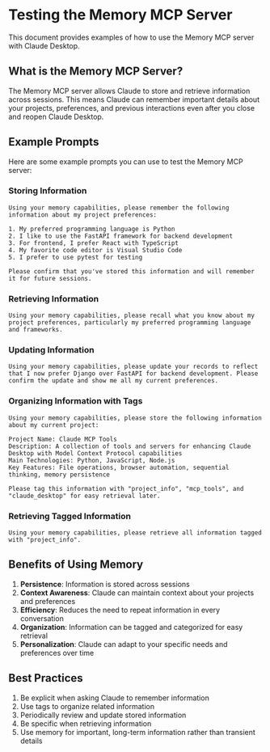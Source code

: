 # Testing the Memory MCP Server

This document provides examples of how to use the Memory MCP server with Claude Desktop.

## What is the Memory MCP Server?

The Memory MCP server allows Claude to store and retrieve information across sessions. This means Claude can remember important details about your projects, preferences, and previous interactions even after you close and reopen Claude Desktop.

## Example Prompts

Here are some example prompts you can use to test the Memory MCP server:

### Storing Information

```
Using your memory capabilities, please remember the following information about my project preferences:

1. My preferred programming language is Python
2. I like to use the FastAPI framework for backend development
3. For frontend, I prefer React with TypeScript
4. My favorite code editor is Visual Studio Code
5. I prefer to use pytest for testing

Please confirm that you've stored this information and will remember it for future sessions.
```

### Retrieving Information

```
Using your memory capabilities, please recall what you know about my project preferences, particularly my preferred programming language and frameworks.
```

### Updating Information

```
Using your memory capabilities, please update your records to reflect that I now prefer Django over FastAPI for backend development. Please confirm the update and show me all my current preferences.
```

### Organizing Information with Tags

```
Using your memory capabilities, please store the following information about my current project:

Project Name: Claude MCP Tools
Description: A collection of tools and servers for enhancing Claude Desktop with Model Context Protocol capabilities
Main Technologies: Python, JavaScript, Node.js
Key Features: File operations, browser automation, sequential thinking, memory persistence

Please tag this information with "project_info", "mcp_tools", and "claude_desktop" for easy retrieval later.
```

### Retrieving Tagged Information

```
Using your memory capabilities, please retrieve all information tagged with "project_info".
```

## Benefits of Using Memory

1. **Persistence**: Information is stored across sessions
2. **Context Awareness**: Claude can maintain context about your projects and preferences
3. **Efficiency**: Reduces the need to repeat information in every conversation
4. **Organization**: Information can be tagged and categorized for easy retrieval
5. **Personalization**: Claude can adapt to your specific needs and preferences over time

## Best Practices

1. Be explicit when asking Claude to remember information
2. Use tags to organize related information
3. Periodically review and update stored information
4. Be specific when retrieving information
5. Use memory for important, long-term information rather than transient details
